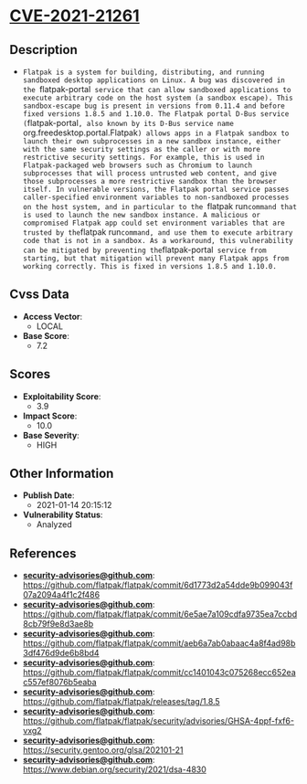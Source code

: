 
# [CVE-2021-21261](https://github.com/flatpak/flatpak/commit/6d1773d2a54dde9b099043f07a2094a4f1c2f486)

## Description

- `Flatpak is a system for building, distributing, and running sandboxed desktop applications on Linux. A bug was discovered in the `flatpak-portal` service that can allow sandboxed applications to execute arbitrary code on the host system (a sandbox escape). This sandbox-escape bug is present in versions from 0.11.4 and before fixed versions 1.8.5 and 1.10.0. The Flatpak portal D-Bus service (`flatpak-portal`, also known by its D-Bus service name `org.freedesktop.portal.Flatpak`) allows apps in a Flatpak sandbox to launch their own subprocesses in a new sandbox instance, either with the same security settings as the caller or with more restrictive security settings. For example, this is used in Flatpak-packaged web browsers such as Chromium to launch subprocesses that will process untrusted web content, and give those subprocesses a more restrictive sandbox than the browser itself. In vulnerable versions, the Flatpak portal service passes caller-specified environment variables to non-sandboxed processes on the host system, and in particular to the `flatpak run` command that is used to launch the new sandbox instance. A malicious or compromised Flatpak app could set environment variables that are trusted by the `flatpak run` command, and use them to execute arbitrary code that is not in a sandbox. As a workaround, this vulnerability can be mitigated by preventing the `flatpak-portal` service from starting, but that mitigation will prevent many Flatpak apps from working correctly. This is fixed in versions 1.8.5 and 1.10.0.`

## Cvss Data

- **Access Vector**:
  - LOCAL
- **Base Score**:
  - 7.2

## Scores

- **Exploitability Score**:
  - 3.9
- **Impact Score**:
  - 10.0
- **Base Severity**:
  - HIGH

## Other Information

- **Publish Date**:
  - 2021-01-14 20:15:12
- **Vulnerability Status**:
  - Analyzed

## References

- **security-advisories@github.com**: https://github.com/flatpak/flatpak/commit/6d1773d2a54dde9b099043f07a2094a4f1c2f486
- **security-advisories@github.com**: https://github.com/flatpak/flatpak/commit/6e5ae7a109cdfa9735ea7ccbd8cb79f9e8d3ae8b
- **security-advisories@github.com**: https://github.com/flatpak/flatpak/commit/aeb6a7ab0abaac4a8f4ad98b3df476d9de6b8bd4
- **security-advisories@github.com**: https://github.com/flatpak/flatpak/commit/cc1401043c075268ecc652eac557ef8076b5eaba
- **security-advisories@github.com**: https://github.com/flatpak/flatpak/releases/tag/1.8.5
- **security-advisories@github.com**: https://github.com/flatpak/flatpak/security/advisories/GHSA-4ppf-fxf6-vxg2
- **security-advisories@github.com**: https://security.gentoo.org/glsa/202101-21
- **security-advisories@github.com**: https://www.debian.org/security/2021/dsa-4830
